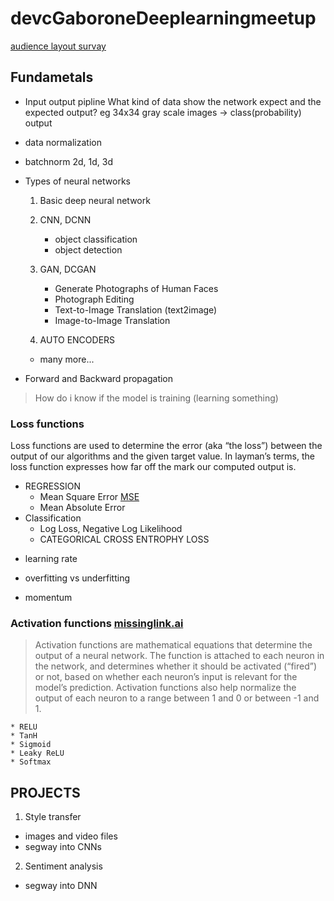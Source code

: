 # devcGaboroneDeeplearningmeetup

[audience layout survay](https://www.surveymonkey.com/r/RRSTB89)
## Fundametals
- Input output pipline
    What kind of data show the network expect and the expected output?
    eg 34x34 gray scale images -> class(probability) output
    
- data normalization
- batchnorm 2d, 1d, 3d 

- Types of neural networks
	1. Basic deep neural network
	2. CNN, DCNN 
	   * object classification
	   * object detection
	   
	3. GAN, DCGAN 
	   * Generate Photographs of Human Faces
	   * Photograph Editing
	   * Text-to-Image Translation (text2image)
	   * Image-to-Image Translation
	   
	4. AUTO ENCODERS
	* many more...
	
- Forward and Backward propagation

> How do i know if the model is training (learning something)

### Loss functions

Loss functions are used to determine the error (aka “the loss”) between the output of our algorithms and the given target value.  In layman’s terms, the loss function expresses how far off the mark our computed output is. 

* REGRESSION
  - Mean Square Error
    [MSE](MSE.png)
  - Mean Absolute Error
* Classification
  - Log Loss, Negative Log Likelihood
  - CATEGORICAL CROSS ENTROPHY LOSS

- learning rate

- overfitting vs underfitting

- momentum


### Activation functions [missinglink.ai](https://missinglink.ai/guides/neural-network-concepts/7-types-neural-network-activation-functions-right/)

> Activation functions are mathematical equations that determine the output of a neural network. The function is attached to each neuron in the network, and determines whether it should be activated (“fired”) or not, based on whether each neuron’s input is relevant for the model’s prediction. Activation functions also help normalize the output of each neuron to a range between 1 and 0 or between -1 and 1.

	* RELU
	* TanH
	* Sigmoid
	* Leaky ReLU
	* Softmax


	
## PROJECTS

1. Style transfer
* images and video files
* segway into CNNs

2. Sentiment analysis
* segway into DNN





